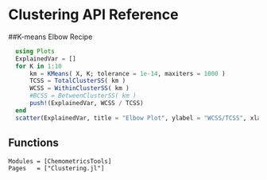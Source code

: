 # Clustering API Reference

##K-means Elbow Recipe
```julia
  using Plots
  ExplainedVar = []
  for K in 1:10
      km = KMeans( X, K; tolerance = 1e-14, maxiters = 1000 )
      TCSS = TotalClusterSS( km )
      WCSS = WithinClusterSS( km )
      #BCSS = BetweenClusterSS( km )
      push!(ExplainedVar, WCSS / TCSS)
  end
  scatter(ExplainedVar, title = "Elbow Plot", ylabel = "WCSS/TCSS", xlabel = "Clusters (#)", label = "K-means" )
```


## Functions

```@autodocs
Modules = [ChemometricsTools]
Pages   = ["Clustering.jl"]
```
